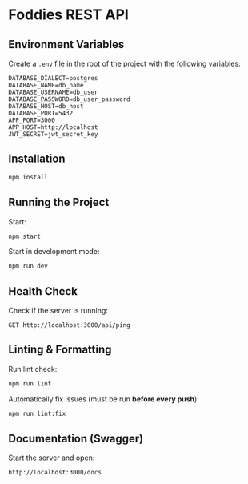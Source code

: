 # Foddies REST API

## Environment Variables
Create a `.env` file in the root of the project with the following variables:

```env
DATABASE_DIALECT=postgres
DATABASE_NAME=db_name
DATABASE_USERNAME=db_user
DATABASE_PASSWORD=db_user_password
DATABASE_HOST=db_host
DATABASE_PORT=5432
APP_PORT=3000
APP_HOST=http://localhost
JWT_SECRET=jwt_secret_key
```

## Installation
```bash
npm install
```

## Running the Project

Start:
```bash
npm start
```

Start in development mode:
```bash
npm run dev
```

## Health Check

Check if the server is running:
```http
GET http://localhost:3000/api/ping
```

## Linting & Formatting

Run lint check:
```bash
npm run lint
```

Automatically fix issues (must be run **before every push**):
```bash
npm run lint:fix
```

## Documentation (Swagger)

Start the server and open:

```http
http://localhost:3000/docs
```
